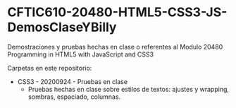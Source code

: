 # CFTIC610-20480-HTML5-CSS3-JS-DemosClaseYBilly
Demostraciones y pruebas hechas en clase o referentes al Modulo 20480 Programming in HTML5 with JavaScript and CSS3

Carpetas en este repositorio:

- CSS3 - 20200924 - Pruebas en clase
  - Pruebas hechas en clase sobre estilos de textos: ajustes y wrapping, sombras, espaciado, columnas.